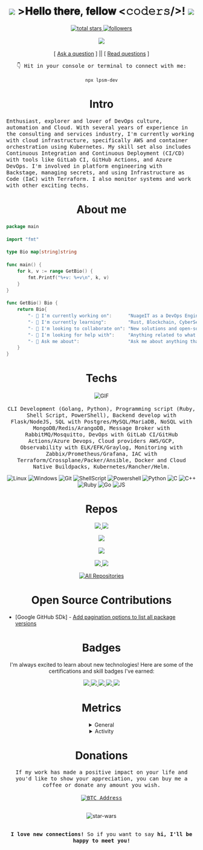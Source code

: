 <h1 align="center">
  <img src=".github/assets/kyubey.gif" width="80" heigh="80">
  >𝐇𝐞𝐥𝐥𝐨 𝐭𝐡𝐞𝐫𝐞, 𝐟𝐞𝐥𝐥𝐨𝐰 <𝚌𝚘𝚍𝚎𝚛𝚜/>!
  <img src=".github/assets/cat.gif" width="80" heigh="80">
</h1>

<p align="center">
  <a href="https://github.com/lpsm-dev?tab=repositories&sort=stargazers">
    <img alt="total stars" title="Total stars on GitHub" src="https://custom-icon-badges.herokuapp.com/badge/dynamic/json?logo=star&color=white&labelColor=black&label=Stars&style=for-the-badge&query=%24.stars&url=https://api.github-star-counter.workers.dev/user/lpsm-dev"/>
  </a>

  <a href="https://github.com/lpsm-dev">
    <img alt="followers" title="Follow me on Github" src="https://custom-icon-badges.herokuapp.com/github/followers/lpsm-dev?color=white&labelColor=black&style=for-the-badge&logo=person-add&label=Follow&logoColor=white"/>
  </a>

  <br>
  <br>

  <img src=".github/assets/code.gif" width="175">
</p>

<p align="center">
[ <a href='https://github.com/lpsm-dev/lpsm-dev/issues/new'>Ask a question</a> ] ||
[ <a href='https://github.com/lpsm-dev/lpsm-dev/issues?q=is%3Aissue+is%3Aclosed'>Read questions</a> ]
</p>

<p align="center">
  <samp>👇 Hit in your console or terminal to connect with me:</samp>
  <p align="center">
    <code>npx lpsm-dev</code>
  </p>
</p>

<h1 align="center">Intro</h1>

<p>
  <samp>
    Enthusiast, explorer and lover of DevOps culture, automation and Cloud. With several years of experience in the consulting and services industry, I'm currently working with cloud infrastructure, specifically AWS and container orchestration using Kubernetes. My skill set also includes Continuous Integration and Continuous Deployment (CI/CD) with tools like GitLab CI, GitHub Actions, and Azure DevOps. I'm involved in platform engineering with Backstage, managing secrets, and using Infrastructure as Code (IaC) with Terraform. I also monitor systems and work with other exciting techs.
  </samp>
</p>

<h1 align="center">About me</h1>

```Go
package main

import "fmt"

type Bio map[string]string

func main() {
    for k, v := range GetBio() {
        fmt.Printf("%+v: %+v\n", k, v)
    }
}

func GetBio() Bio {
    return Bio{
        "- 🔭 I'm currently working on":      "NuageIT as a DevOps Engineer",
        "- 🌱 I'm currently learning":        "Rust, Blockchain, CyberSecurity",
        "- 👯 I'm looking to collaborate on": "New solutions and open-source projects",
        "- 🤔 I'm looking for help with":     "Anything related to what I am currently learning 😅",
        "- 💬 Ask me about":                  "Ask me about anything that you want!",
    }
}
```

<h1 align="center">Techs</h1>

<p align="center">
  <img align="center" src=".github/assets/typing.gif" alt="GIF" width="300" heigh="190"/>

  <br>
  <br>

  <samp>
    CLI Development (Golang, Python), Programming script (Ruby, Shell Script, PowerShell), Backend develop with Flask/NodeJS, SQL with Postgres/MySQL/MariaDB, NoSQL with MongoDB/Redis/ArangoDB, Message Broker with RabbitMQ/Mosquitto, DevOps with GitLab CI/GitHub Actions/Azure Devops, Cloud providers AWS/GCP, Observability with ELK/EFK/Graylog, Monitoring with Zabbix/Prometheus/Grafana, IAC with Terraform/Crossplane/Packer/Ansible, Docker and Cloud Native Buildpacks, Kubernetes/Rancher/Helm.
  </samp>
</p>

<p align="center">
  <img alt="Linux" src="https://img.shields.io/badge/-Linux-black?style=for-the-badge&logo=linux&logoColor=white">
  <img alt="Windows" src="https://img.shields.io/badge/-Windows-black?&style=for-the-badge&logo=windows&logoColor=white">
  <img alt="Git" src="https://img.shields.io/badge/-Git-black?style=for-the-badge&logo=git&logoColor=white">
  <img alt="ShellScript" src="https://img.shields.io/badge/-ShellScript-black?style=for-the-badge&logo=gnu%20bash&logoColor=white">
  <img alt="Powershell" src="https://img.shields.io/badge/-PowerShell-black?&style=for-the-badge&logo=powershell&logoColor=white">
  <img alt="Python" src="https://img.shields.io/badge/Python-black?style=for-the-badge&logo=python&logoColor=white">
  <img alt="C" src="https://img.shields.io/badge/C-black?style=for-the-badge&logo=c&logoColor=white">
  <img alt="C++" src="https://img.shields.io/badge/C%2B%2B-black?style=for-the-badge&logo=c%2B%2B&logoColor=white">
  <img alt="Ruby" src="https://img.shields.io/badge/Ruby-black?style=for-the-badge&logo=ruby&logoColor=white">
  <img alt="Go" src="https://img.shields.io/badge/Go-black?style=for-the-badge&logo=go&logoColor=white">
  <img alt="JS" src="https://img.shields.io/badge/JS-black?style=for-the-badge&logo=javascript&logoColor=white">
</p>

<h1 align="center">Repos</h1>

<p align="center">
  <a href="https://github.com/lpsm-dev/docker-crypto-miner">
    <img src="https://github-readme-stats.vercel.app/api/pin/?username=lpsm-dev&repo=docker-crypto-miner" />
  </a>

  <a href="https://github.com/lpsm-dev/drprune">
    <img src="https://github-readme-stats.vercel.app/api/pin/?username=lpsm-dev&repo=drprune" />
  </a>
</p>

<p align="center">
  <img src="https://github-readme-stats.vercel.app/api?username=lpsm-dev&theme=nord" />
</p>

<p align="center">
  <img src="https://streak-stats.demolab.com/?user=lpsm-dev&theme=nord&" />
</p>

<p align="center">
  <a href="https://github.com/lpsm-dev/auto-earn-pre">
    <img src="https://github-readme-stats.vercel.app/api/pin/?username=lpsm-dev&repo=auto-earn-pre" />
  </a>

  <a href="https://github.com/lpsm-dev/gex">
    <img src="https://github-readme-stats.vercel.app/api/pin/?username=lpsm-dev&repo=gex" />
  </a>

</p>

<p align="center">
  <a href="https://github.com/lpsm-dev?tab=repositories">
    <img alt="All Repositories" title="All Repositories" src="https://custom-icon-badges.herokuapp.com/badge/-All%20Repos-black?style=for-the-badge&logoColor=white&logo=repo"/>
  </a>
</p>

<h1 align="center">Open Source Contributions</h1>

- [Google GitHub SDk] - [Add pagination options to list all package versions](https://github.com/google/go-github/pull/2250)


<h1 align="center">Badges</h1>

<p align="center">I'm always excited to learn about new technologies! Here are some of the certifications and skill badges I've earned:</p>

<p align="center">
  <!-- AWS Certified Cloud Practitioner -->
  <a href="https://www.credly.com/badges/b0c0fcc0-dffa-4bcc-9bdb-1c1f0f6101b2/public_url">
    <img src="https://images.credly.com/size/340x340/images/00634f82-b07f-4bbd-a6bb-53de397fc3a6/image.png" width="120">
  </a>

  <!-- AWS Certified SysOps Administrator – Associate -->
  <a href="https://www.credly.com/badges/028637d3-b11e-42c5-bae0-73f08afb8f4b/public_url">
    <img src="https://images.credly.com/size/340x340/images/f0d3fbb9-bfa7-4017-9989-7bde8eaf42b1/image.png" width="120">
  </a>

  <!-- CKAD: Certified Kubernetes Application Developer -->
  <a href="https://www.credly.com/badges/26d70dd2-b56b-4341-8131-8834b37bc666/public_url">
    <img src="https://images.credly.com/size/340x340/images/f88d800c-5261-45c6-9515-0458e31c3e16/ckad_from_cncfsite.png" width="120">
  </a>

  <!-- SC102: Source Control Management with Git -->
  <a href="https://www.credly.com/badges/9a43b812-c467-49aa-b584-59ee8a808d2e/public_url">
    <img src="https://images.credly.com/size/340x340/images/29ad7ced-93b0-4543-b84c-3c6ccc183405/image.png" width="120">
  </a>

  <!-- HashiCorp Certified: Terraform Associate (002) -->
  <a href="https://www.credly.com/badges/1efaf3e3-2681-435e-ab88-49d1f00e8ff7/public_url">
    <img src="https://images.credly.com/size/340x340/images/99289602-861e-4929-8277-773e63a2fa6f/image.png" width="120">
  </a>
</p>

<h1 align="center">Metrics</h1>

<details align="center">
<summary>General</summary>
<p align="center">

<img align="center" src="./metrics/github-metrics.svg" alt="Metrics" width="400">

</p>
</details>

<details align="center">
<summary>Activity</summary>
<p align="center">

[![Github activity graph](https://github-readme-activity-graph.vercel.app/graph?username=lpsm-dev&bg_color=000000&color=ffffff&line=ffffff&point=d9ed45&area=true&hide_border=true)](https://github.com/ashutosh00710/github-readme-activity-graph)

</p>
</details>

<h1 align="center">Donations</h1>

<p align="center">
  <samp>
    If my work has made a positive impact on your life and you'd like to show your appreciation, you can buy me a coffee or donate any amount you wish.
  <samp>

  <br>
  <br>

  <a href="https://www.blockchain.com/pt/btc/address/bc1qhfnh66d2wnveg3s932dz4gtmdqljrj67hs7hta">
    <img alt="BTC Address" src="https://img.shields.io/badge/BTC%20Address-black?style=for-the-badge&logo=bitcoin&logoColor=white">
  </a>
</p>

<br>

<div align="center">

<img alt="star-wars" src=".github/assets/yoda.gif" width="225"/>

</div>

<br>

<p align="center">
  <samp>
    <b>
      I love new connections!</b> So if you want to say <b>hi, I'll be happy to meet you!
    </b>
  <samp>
</p>
